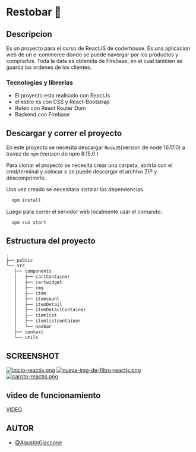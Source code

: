 # Restobar 🍔

## Descripcion

Es un proyecto para el curso de ReactJS de coderhouse.
Es una aplicacion web de un e-commerce donde se puede navergar por los productos y comprarlos.
Toda la data es obtenida de Firebase, en el cual tambien se guarda las ordenes de los clientes.

### Tecnologias y librerias

- El proyecto esta realisado con ReactJs
- el estilo es con CSS y React-Bootstrap
- Ruteo con React Router Dom
- Backend con Firebase

## Descargar y correr el proyecto
En este proyecto se necesita descargar `NodeJS`(version de node 16.17.0) a travez de `npm` (version de npm 8.15.0 )

Para clonar el proyecto se necesita crear una carpeta, abrirla con el cmd/terminal y colocar
o se puede descargar el archivo ZIP y descomprimirlo.

Una vez creado se necesitara instalar las dependencias.

```bash
  npm install
```
Luego para correr el servidor web localmente usar el comando:

```bash
  npm run start
```
## Estructura del proyecto
 ```bash
.
├── public
└── src
    ├── components
    │   ├── cartContainer
    │   ├── cartwidget
    │   ├── img
    │   ├── item
    │   ├── itemcount
    │   ├── itemDetail
    │   ├── itemDetailContainer
    │   ├── itemlist
    │   ├── itemlistcontainer
    │   └── navbar
    ├── context
    └── utils
```

## SCREENSHOT
[![inicio-reactjs.png](https://i.postimg.cc/y6wXbwF6/inicio-reactjs.png)](https://postimg.cc/9zY74g8s)
[![nueva-img-de-filtro-reactjs.png](https://i.postimg.cc/2SnvjqYL/nueva-img-de-filtro-reactjs.png)](https://postimg.cc/YvqjbCht)
[![carrito-reactjs.png](https://i.postimg.cc/Fz2fn5qM/carrito-reactjs.png)](https://postimg.cc/kRvXBZ7s)

## video de funcionamiento
[VIDEO](https://drive.google.com/file/d/1ru3zafee1dAP8wtiE9AufNOhOXmu0ZrZ/view?usp=sharing)

## AUTOR

- [@AgustinGiaccone](https://github.com/AgustinGiaccone/RestoBar-Agustin-Giaccone)